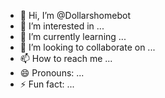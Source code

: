 - 👋 Hi, I’m @Dollarshomebot
- 👀 I’m interested in ...
- 🌱 I’m currently learning ...
- 💞️ I’m looking to collaborate on ...
- 📫 How to reach me ...
- 😄 Pronouns: ...
- ⚡ Fun fact: ...

<!---
Dollarshomebot/Dollarshomebot is a ✨ special ✨ repository because its `README.md` (this file) appears on your GitHub profile.
You can click the Preview link to take a look at your changes.
--->
